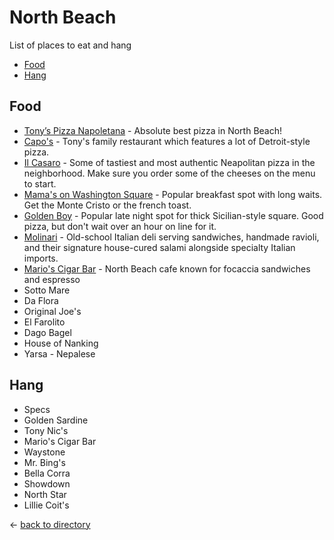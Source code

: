 # North Beach
List of places to eat and hang
- [Food](#food)
- [Hang](#hang)

## Food
- [Tony’s Pizza Napoletana](https://maps.app.goo.gl/Qmt8j62ceQFuUAFU7) - Absolute best pizza in North Beach!
- [Capo's](https://maps.app.goo.gl/kg7ygK6oeqGeLVt69) - Tony's family restaurant which features a lot of Detroit-style pizza.
- [Il Casaro](https://maps.app.goo.gl/WE927zgupcwcW3i76) - Some of tastiest and most authentic Neapolitan pizza in the neighborhood. Make sure you order some of the cheeses on the menu to start.
- [Mama's on Washington Square](https://maps.app.goo.gl/ir1cjf7qfB7CSiBYA) - Popular breakfast spot with long waits. Get the Monte Cristo or the french toast.
- [Golden Boy](https://maps.app.goo.gl/L3fU9yukh4GnKirf9) - Popular late night spot for thick Sicilian-style square. Good pizza, but don't wait over an hour on line for it.
- [Molinari](https://maps.app.goo.gl/VtSDCFs8pq2AqQSQ6) - Old-school Italian deli serving sandwiches, handmade ravioli, and their signature house-cured salami alongside specialty Italian imports.
- [Mario's Cigar Bar](https://maps.app.goo.gl/3j6mYUQg6NJrTUKF6) - North Beach cafe known for focaccia sandwiches and espresso
- Sotto Mare
- Da Flora
- Original Joe's
- El Farolito
- Dago Bagel
- House of Nanking
- Yarsa - Nepalese

## Hang
- Specs
- Golden Sardine
- Tony Nic's
- Mario's Cigar Bar
- Waystone
- Mr. Bing's
- Bella Corra
- Showdown
- North Star
- Lillie Coit's

← [back to directory](README.md)
